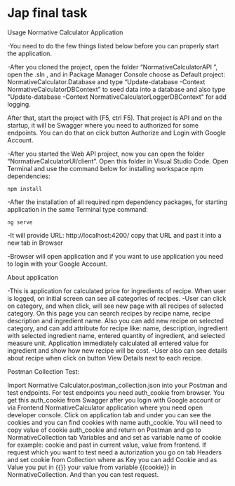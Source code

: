 # Jap final task

Usage Normative Calculator Application

-You need to do the few things listed below before you can properly start the application.

-After you cloned the project, open the folder “NormativeCalculatorAPI ”, open the .sln , and in Package Manager Console choose as Default project: NormativeCalculator.Database and type
“Update-database -Context NormativeCalculatorDBContext” to seed data into a database and also type 
"Update-database -Context NormativeCalculatorLoggerDBContext" for add logging.

After that, start the project with (F5, ctrl F5). That project is API and on the startup, it will be Swagger where you need to authorized for some endpoints. You can do that on click button Authorize and Login with Google Account.

-After you started the Web API project, now you can open the folder “NormativeCalculatorUI/client”. Open this folder in Visual Studio Code. Open Terminal and use the command below for
installing workspace npm dependencies:


    npm install


-After the installation of all required npm dependency packages, for starting application in the same Terminal type command:


    ng serve


-It will provide URL: http://localhost:4200/ copy that URL and past it into a new tab in Browser

-Browser will open application and if you want to use application you need to login with your Google Account.


About application

-This is application for calculated  price for ingredients of recipe. When user is logged, on initial screen can see all categories of recipes.
-User can click on category, and when click, will see new page with all recipes of selected category. On this page you can search recipes
 by recipe name, recipe description and ingredient name. Also you can add new recipe on selected category, and can add attribute for recipe like:
name, description, ingredient with selected ingredient name, entered quantity of ingredient, and selected measure unit. 
Application immediately calculated all entered value for ingredient and show how new recipe will be cost. 
-User also can see details about recipe when click on button View Details next to each recipe.

Postman Collection Test:

Import Normative Calculator.postman_collection.json into your Postman and test endpoints. For test endpoints you need auth_cookie from browser.
You get this auth_cookie from Swagger after you login with Google account or via Frontend NormativeCalculator application where you need open developer console. Click on  application tab and under you can see the cookies and you can find cookies with name auth_cookie. You wiil need to copy value of cookie auth_cookie and return on Postman and go to  NormativeCollection tab Variables and and set as variable name of cookie for example: cookie and past in current value, value from frontend. If request which you want to test need a autorization you go on tab Headers  and set cookie from Collection where as Key you can add Cookie and as Value you put in {{}}  your value from variable {{cookie}} in NormativeCollection. And than you can test request. 
